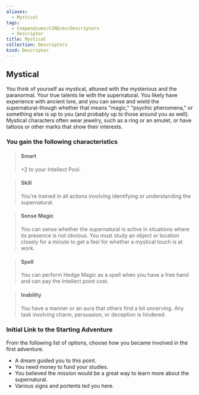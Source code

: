 ```yaml
---
aliases:
  - Mystical
tags:
  - Compendiums/CSRD/en/Descriptors
  - Descriptor
title: Mystical
collection: Descriptors
kind: Descriptor
---
```

## Mystical  
You think of yourself as mystical, attuned with the mysterious and the paranormal. Your true talents lie with the supernatural. You likely have experience with ancient lore, and you can sense and wield the supernatural-though whether that means "magic," "psychic phenomena," or something else is up to you (and probably up to those around you as well). Mystical characters often wear jewelry, such as a ring or an amulet, or have tattoos or other marks that show their interests.
### You gain the following characteristics  
> #### Smart
> +2 to your Intellect Pool.  

> #### Skill
> You're trained in all actions involving identifying or understanding the supernatural.  

> #### Sense Magic
> You can sense whether the supernatural is active in situations where its presence is not obvious. You must study an object or location closely for a minute to get a feel for whether a mystical touch is at work.  

> #### Spell
> You can perform Hedge Magic as a spell when you have a free hand and can pay the Intellect point cost.  

> #### Inability
> You have a manner or an aura that others find a bit unnerving. Any task involving charm, persuasion, or deception is hindered.  

### Initial Link to the Starting Adventure  
From the following list of options, choose how you became involved in the first adventure.  
- A dream guided you to this point.  
- You need money to fund your studies.  
- You believed the mission would be a great way to learn more about the supernatural.  
- Various signs and portents led you here.  